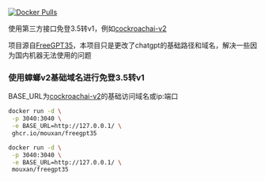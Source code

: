 [![Docker Pulls][1]](https://hub.docker.com/r/missuo/freegpt35)

[1]: https://img.shields.io/docker/pulls/missuo/freegpt35?logo=docker

使用第三方接口免登3.5转v1，例如[cockroachai-v2](https://github.com/cockroachai/cockroachai-v2)

项目源自[FreeGPT35](https://github.com/missuo/FreeGPT35)，本项目只是更改了chatgpt的基础路径和域名，解决一些因为国内机器无法使用的问题


### 使用蟑螂v2基础域名进行免登3.5转v1

BASE_URL为[cockroachai-v2](https://github.com/cockroachai/cockroachai-v2)的基础访问域名或ip:端口

```bash
docker run -d \
 -p 3040:3040 \
 -e BASE_URL=http://127.0.0.1/ \
 ghcr.io/mouxan/freegpt35
```

```bash
docker run -d \
 -p 3040:3040 \
 -e BASE_URL=http://127.0.0.1/ \
 mouxan/freegpt35
```
